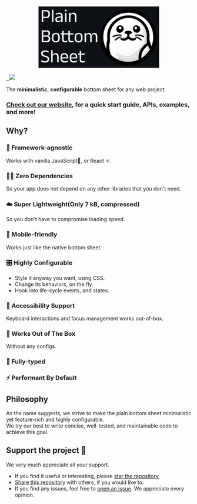 <p align="center">
  <a href="https://plain-bottom-sheet-pbs-docs.vercel.app/">
    <img src="./documents/assets/header.png" width="328" height="167">
  </a>
</p>

<a href="https://bundlejs.com/?q=core@latest" target="\_parent">
  <img alt="" src="https://deno.bundlejs.com/badge?q=core@latest&badge=detailed" />
</a>

<a href="https://bundlejs.com/?q=@plainsheet/react@latest" target="\_parent">
  <img alt="" src="https://deno.bundlejs.com/badge?q=@plainsheet/react@latest" />
</a>

<a href="https://codecov.io/gh/PeterByun/plain-bottom-sheet" > 
 <img src="https://codecov.io/gh/PeterByun/plain-bottom-sheet/graph/badge.svg?token=WFHGUAI3GC"/> 
</a>

The **minimalistic**, **configurable** bottom sheet for any web project.

### [Check out our website](https://plain-bottom-sheet-pbs-docs.vercel.app/), for a quick start guide, APIs, examples, and more!

## Why?

### 🧩 Framework-agnostic

Works with vanilla JavaScript🍦, or React ⚛️.

### ⛓️‍💥 Zero Dependencies

So your app does not depend on any other libraries that you don't need.

### ☁️ Super Lightweight(Only 7 kB, compressed)

So you don't have to compromise loading speed.

### 📱 Mobile-friendly

Works just like the native bottom sheet.

### 🎛 Highly Configurable

- Style it anyway you want, using CSS.
- Change its behaviors, on the fly.
- Hook into life-cycle events, and states.

### 🦮 Accessibility Support

Keyboard interactions and focus management works out-of-box.

### 🍰 Works Out of The Box

Without any configs.

### 🦾 Fully-typed

### ⚡️ Performant By Default

## Philosophy

As the name suggests, we strive to make the plain bottom sheet minimalistic yet feature-rich and highly configurable.  
We try our best to write concise, well-tested, and maintainable code to achieve this goal.

## Support the project 🤍

We very much appreciate all your support.

- If you find it useful or interesting, please [star the repository](https://github.com/plainsheet/plainsheet/stargazers),
- [Share this repository](https://github.com/plainsheet/plainsheet?tab=readme-ov-file) with others, if you would like to.
- If you find any issues, feel free to [open an issue](https://github.com/plainsheet/plainsheet/issues). We appreciate every opinion.
